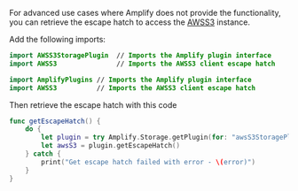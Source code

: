 For advanced use cases where Amplify does not provide the functionality, you can retrieve the escape hatch to access the [AWSS3](https://aws-amplify.github.io/aws-sdk-ios/docs/reference/AWSS3/Classes/AWSS3.html) instance.

Add the following imports:


<amplify-block-switcher>

<amplify-block name="Swift Package Manager">

```swift
import AWSS3StoragePlugin  // Imports the Amplify plugin interface
import AWSS3               // Imports the AWSS3 client escape hatch
```

</amplify-block>

<amplify-block name="CocoaPods">

```swift
import AmplifyPlugins // Imports the Amplify plugin interface
import AWSS3          // Imports the AWSS3 client escape hatch
```

</amplify-block>

</amplify-block-switcher>


Then retrieve the escape hatch with this code

```swift
func getEscapeHatch() {
    do {
        let plugin = try Amplify.Storage.getPlugin(for: "awsS3StoragePlugin") as! AWSS3StoragePlugin
        let awsS3 = plugin.getEscapeHatch()
    } catch {
        print("Get escape hatch failed with error - \(error)")
    }
}
```